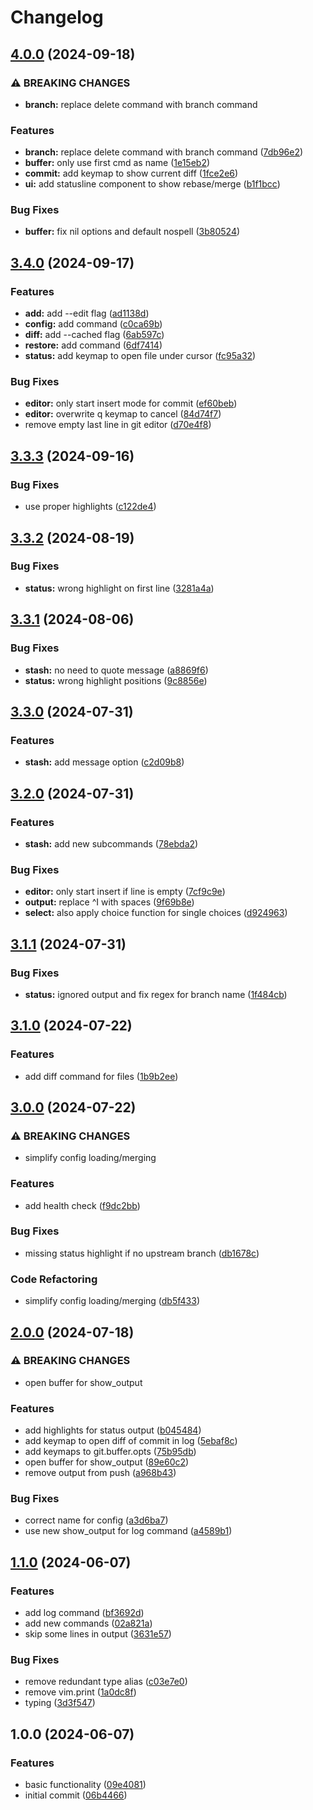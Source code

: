 # Changelog

## [4.0.0](https://github.com/Kibadda/git.nvim/compare/v3.4.0...v4.0.0) (2024-09-18)


### ⚠ BREAKING CHANGES

* **branch:** replace delete command with branch command

### Features

* **branch:** replace delete command with branch command ([7db96e2](https://github.com/Kibadda/git.nvim/commit/7db96e2640b07421acc219a5d6833d3ee3a9f132))
* **buffer:** only use first cmd as name ([1e15eb2](https://github.com/Kibadda/git.nvim/commit/1e15eb2d33453b1037aa2ab9f66456489bfc04e0))
* **commit:** add keymap to show current diff ([1fce2e6](https://github.com/Kibadda/git.nvim/commit/1fce2e644d4f5a5a3a588f32c96cc59e2fbe0681))
* **ui:** add statusline component to show rebase/merge ([b1f1bcc](https://github.com/Kibadda/git.nvim/commit/b1f1bcc72387c3834b7ad89587336b80cbf2f3ca))


### Bug Fixes

* **buffer:** fix nil options and default nospell ([3b80524](https://github.com/Kibadda/git.nvim/commit/3b80524461dead796239a9fb0ea6af264b8c01f7))

## [3.4.0](https://github.com/Kibadda/git.nvim/compare/v3.3.3...v3.4.0) (2024-09-17)


### Features

* **add:** add --edit flag ([ad1138d](https://github.com/Kibadda/git.nvim/commit/ad1138d3f377b919baf61e05a33fa4d199051d6a))
* **config:** add command ([c0ca69b](https://github.com/Kibadda/git.nvim/commit/c0ca69b701949099f4a35c20e942db4fd592be49))
* **diff:** add --cached flag ([6ab597c](https://github.com/Kibadda/git.nvim/commit/6ab597c50b75706e5e5815829678321f7f41c6ce))
* **restore:** add command ([6df7414](https://github.com/Kibadda/git.nvim/commit/6df741486012cb017c93cacf16e83f05220f83a2))
* **status:** add keymap to open file under cursor ([fc95a32](https://github.com/Kibadda/git.nvim/commit/fc95a32bda41d9710a61e0481b36be308b5d280a))


### Bug Fixes

* **editor:** only start insert mode for commit ([ef60beb](https://github.com/Kibadda/git.nvim/commit/ef60beb7c904fa0c867d5995bc6170d778168668))
* **editor:** overwrite q keymap to cancel ([84d74f7](https://github.com/Kibadda/git.nvim/commit/84d74f7e1d533accc4ece61d688bf879ff730d3b))
* remove empty last line in git editor ([d70e4f8](https://github.com/Kibadda/git.nvim/commit/d70e4f8df46ae4ad0e4b67dff20aa08f3b73604d))

## [3.3.3](https://github.com/Kibadda/git.nvim/compare/v3.3.2...v3.3.3) (2024-09-16)


### Bug Fixes

* use proper highlights ([c122de4](https://github.com/Kibadda/git.nvim/commit/c122de4aaa7c3f7c937f87d6682b16d0bc1bca7e))

## [3.3.2](https://github.com/Kibadda/git.nvim/compare/v3.3.1...v3.3.2) (2024-08-19)


### Bug Fixes

* **status:** wrong highlight on first line ([3281a4a](https://github.com/Kibadda/git.nvim/commit/3281a4a587d2d04af6ac1723477cae46ba46f027))

## [3.3.1](https://github.com/Kibadda/git.nvim/compare/v3.3.0...v3.3.1) (2024-08-06)


### Bug Fixes

* **stash:** no need to quote message ([a8869f6](https://github.com/Kibadda/git.nvim/commit/a8869f6d84dd359135da741c29a4782cbdca8d3f))
* **status:** wrong highlight positions ([9c8856e](https://github.com/Kibadda/git.nvim/commit/9c8856e18ee19553553bee52094f22130b9e4381))

## [3.3.0](https://github.com/Kibadda/git.nvim/compare/v3.2.0...v3.3.0) (2024-07-31)


### Features

* **stash:** add message option ([c2d09b8](https://github.com/Kibadda/git.nvim/commit/c2d09b806bbd5a75bc48387f1859936b58913308))

## [3.2.0](https://github.com/Kibadda/git.nvim/compare/v3.1.1...v3.2.0) (2024-07-31)


### Features

* **stash:** add new subcommands ([78ebda2](https://github.com/Kibadda/git.nvim/commit/78ebda2b28416b230ea932f6ff6e1e43ef7a9ee3))


### Bug Fixes

* **editor:** only start insert if line is empty ([7cf9c9e](https://github.com/Kibadda/git.nvim/commit/7cf9c9e7488833d7d736db0368f0d82460b22ad9))
* **output:** replace ^I with spaces ([9f69b8e](https://github.com/Kibadda/git.nvim/commit/9f69b8ee45f2116d1bdb36551246c5ecc85ae163))
* **select:** also apply choice function for single choices ([d924963](https://github.com/Kibadda/git.nvim/commit/d924963192f9a5227f374a97c195c5817fe3484d))

## [3.1.1](https://github.com/Kibadda/git.nvim/compare/v3.1.0...v3.1.1) (2024-07-31)


### Bug Fixes

* **status:** ignored output and fix regex for branch name ([1f484cb](https://github.com/Kibadda/git.nvim/commit/1f484cbb6b015d7b47a48ee3163161646e4d5eb4))

## [3.1.0](https://github.com/Kibadda/git.nvim/compare/v3.0.0...v3.1.0) (2024-07-22)


### Features

* add diff command for files ([1b9b2ee](https://github.com/Kibadda/git.nvim/commit/1b9b2ee98866abc184ea9e017784a5f52234989a))

## [3.0.0](https://github.com/Kibadda/git.nvim/compare/v2.0.0...v3.0.0) (2024-07-22)


### ⚠ BREAKING CHANGES

* simplify config loading/merging

### Features

* add health check ([f9dc2bb](https://github.com/Kibadda/git.nvim/commit/f9dc2bb6e85a2b6631d448401f8aab5f06f5ff98))


### Bug Fixes

* missing status highlight if no upstream branch ([db1678c](https://github.com/Kibadda/git.nvim/commit/db1678c3365b9309dd8063d6d2fc00acf3461fca))


### Code Refactoring

* simplify config loading/merging ([db5f433](https://github.com/Kibadda/git.nvim/commit/db5f433fe1fee41c04e5224469440bb70412fd09))

## [2.0.0](https://github.com/Kibadda/git.nvim/compare/v1.1.0...v2.0.0) (2024-07-18)


### ⚠ BREAKING CHANGES

* open buffer for show_output

### Features

* add highlights for status output ([b045484](https://github.com/Kibadda/git.nvim/commit/b045484074dccd8b83005d7d06596afb06ae6e77))
* add keymap to open diff of commit in log ([5ebaf8c](https://github.com/Kibadda/git.nvim/commit/5ebaf8c0e81dbde7fcabef989ee06052bcec0adf))
* add keymaps to git.buffer.opts ([75b95db](https://github.com/Kibadda/git.nvim/commit/75b95db4cc0ee767896e4df4959cf759693be75d))
* open buffer for show_output ([89e60c2](https://github.com/Kibadda/git.nvim/commit/89e60c2ee0fca4b1dfab8a09eeed947ec767020c))
* remove output from push ([a968b43](https://github.com/Kibadda/git.nvim/commit/a968b43edbd87b3d61231af270839441dac607e6))


### Bug Fixes

* correct name for config ([a3d6ba7](https://github.com/Kibadda/git.nvim/commit/a3d6ba763bf0cbb40614dd460235b44acd956e21))
* use new show_output for log command ([a4589b1](https://github.com/Kibadda/git.nvim/commit/a4589b1049e79344503ca7434ad03ec509e84053))

## [1.1.0](https://github.com/Kibadda/git.nvim/compare/v1.0.0...v1.1.0) (2024-06-07)


### Features

* add log command ([bf3692d](https://github.com/Kibadda/git.nvim/commit/bf3692d11cf35b8d28db930f92c7b11aad0a1829))
* add new commands ([02a821a](https://github.com/Kibadda/git.nvim/commit/02a821a85c92f815ceb127df6c7618e30ea2d553))
* skip some lines in output ([3631e57](https://github.com/Kibadda/git.nvim/commit/3631e57d0c41d9fd6825ca14d0450fc625548d59))


### Bug Fixes

* remove redundant type alias ([c03e7e0](https://github.com/Kibadda/git.nvim/commit/c03e7e08b9bcac95c4351d864d544ecf9dc147ca))
* remove vim.print ([1a0dc8f](https://github.com/Kibadda/git.nvim/commit/1a0dc8fbcb7f261f64a93c40bc9768e463b4378c))
* typing ([3d3f547](https://github.com/Kibadda/git.nvim/commit/3d3f547567deaa4e043f934e5751572ecc16f75b))

## 1.0.0 (2024-06-07)


### Features

* basic functionality ([09e4081](https://github.com/Kibadda/git.nvim/commit/09e40811b44bcd642633080b24b26a429b4b79da))
* initial commit ([06b4466](https://github.com/Kibadda/git.nvim/commit/06b446627fc79d38dbf018f56cf9e97555603b39))
